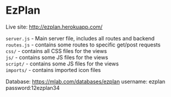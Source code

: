 # EzPlan

Live site: http://ezplan.herokuapp.com/

`server.js` - Main server file, includes all routes and backend <br>
`routes.js` - contains some routes to specific get/post requests <br>
`css/` - contains all CSS files for the views <br>
`js/` - contains some JS files for the views <br>
`script/` - contains some JS files for the views <br>
`imports/` - contains imported icon files <br>

Database: https://mlab.com/databases/ezplan
username: ezplan  password:12ezplan34
